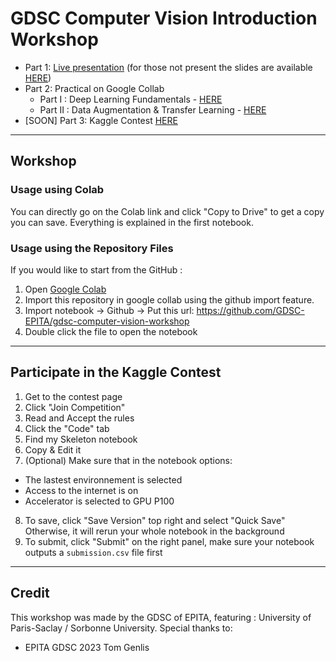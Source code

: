 # GDSC Computer Vision Introduction Workshop

- Part 1: [Live presentation](https://www.youtube.com/watch?v=???) (for those not present the slides are available [HERE](https://docs.google.com/presentation/d/1IeGImfbTVp6zxPsr657OTNxYNqEHkae8Qg9F53WCEoY/edit?usp=sharing))  
- Part 2: Practical on Google Collab
  - Part I : Deep Learning Fundamentals - [HERE](https://colab.research.google.com/drive/1by1TPMxVqE_SVR78ipIfYlOQ-TNTid3a?usp=sharing)
  - Part II : Data Augmentation & Transfer Learning - [HERE](https://colab.research.google.com/drive/1DFUZGYe6NboRGWJJgfG6SjEHNO6mi2E2?usp=sharing)
- [SOON] Part 3: Kaggle Contest [HERE]()

***

## Workshop

### Usage using Colab
You can directly go on the Colab link and click "Copy to Drive" to get a copy you can save.
Everything is explained in the first notebook.

### Usage using the Repository Files
If you would like to start from the GitHub :
1. Open [Google Colab](https://colab.research.google.com/)  
2. Import this repository in google collab using the github import feature.
3. Import notebook -> Github -> Put this url: https://github.com/GDSC-EPITA/gdsc-computer-vision-workshop
4. Double click the file to open the notebook

***

## Participate in the Kaggle Contest
1. Get to the contest page
2. Click "Join Competition"
3. Read and Accept the rules
4. Click the "Code" tab
5. Find my Skeleton notebook
6. Copy & Edit it
7. (Optional)
  Make sure that in the notebook options:
 - The lastest environnement is selected
 - Access to the internet is on
 - Accelerator is selected to GPU P100
8. To save, click "Save Version" top right and select "Quick Save"
   Otherwise, it will rerun your whole notebook in the background
9. To submit, click "Submit" on the right panel, make sure your notebook outputs a
  `submission.csv` file first

***

## Credit
This workshop was made by the GDSC of EPITA, featuring : University of Paris-Saclay / Sorbonne University.
Special thanks to:
- EPITA GDSC 2023 Tom Genlis
